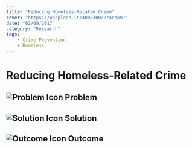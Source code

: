 ```yaml
---
title: "Reducing Homeless-Related Crime"
cover: "https://unsplash.it/400/300/?random?"
date: "02/09/2017"
category: "Research"
tags:
    - Crime Prevention
    - Homeless
---
```


# Reducing Homeless-Related Crime

## ![Problem Icon](https://github.com/google/material-design-icons/raw/master/alert/1x_web/ic_error_outline_black_48dp.png "Problem") Problem

## ![Solution Icon](https://github.com/google/material-design-icons/raw/master/action/1x_web/ic_lightbulb_outline_black_48dp.png "Solution") Solution

## ![Outcome Icon](https://github.com/google/material-design-icons/raw/master/action/1x_web/ic_view_list_black_48dp.png "Outcome") Outcome

